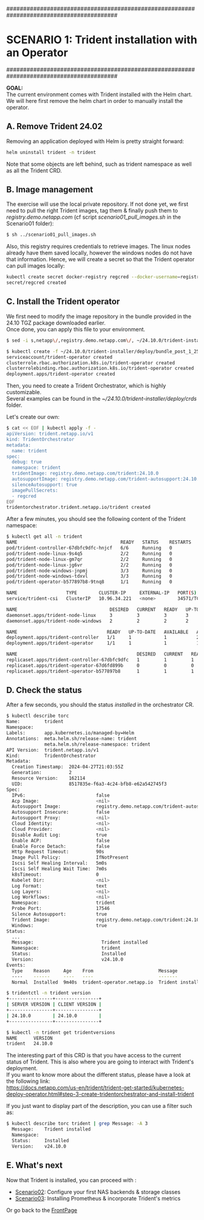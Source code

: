 #########################################################################################
# SCENARIO 1: Trident installation with an Operator
#########################################################################################

**GOAL:**  
The current environment comes with Trident installed with the Helm chart.  
We will here first remove the helm chart in order to manually install the operator.    

## A. Remove Trident 24.02

Removing an application deployed with Helm is pretty straight forward:  
```bash
helm uninstall trident -n trident
```
Note that some objects are left behind, such as trident namespace as well as all the Trident CRD.   

## B. Image management

The exercise will use the local private repository. If not done yet, we first need to pull the right Trident images, tag them & finally push them to _registry.demo.netapp.com_ (cf script _scenario01_pull_images.sh_ in the Scenario01 folder):  
```bash
$ sh ../scenario01_pull_images.sh 
```

Also, this registry requires credentials to retrieve images. The linux nodes already have them saved locally, however the windows nodes do not have that information. Hence, we will create a secret so that the Trident operator can pull images locally:  
```bash
kubectl create secret docker-registry regcred --docker-username=registryuser --docker-password=Netapp1! -n trident --docker-server=registry.demo.netapp.com
secret/regcred created
```

## C. Install the Trident operator

We first need to modify the image repository in the bundle provided in the 24.10 TGZ package downloaded earlier.  
Once done, you can apply this file to your environment.  
```bash
$ sed -i s,netapp\/,registry.demo.netapp.com\/, ~/24.10.0/trident-installer/deploy/bundle_post_1_25.yaml

$ kubectl create -f ~/24.10.0/trident-installer/deploy/bundle_post_1_25.yaml
serviceaccount/trident-operator created
clusterrole.rbac.authorization.k8s.io/trident-operator created
clusterrolebinding.rbac.authorization.k8s.io/trident-operator created
deployment.apps/trident-operator created
```
Then, you need to create a Trident Orchestrator, which is highly customizable.  
Several examples can be found in the _~/24.10.0/trident-installer/deploy/crds_ folder.  

Let's create our own:
```bash
$ cat << EOF | kubectl apply -f -
apiVersion: trident.netapp.io/v1
kind: TridentOrchestrator
metadata:
  name: trident
spec:
  debug: true
  namespace: trident
  tridentImage: registry.demo.netapp.com/trident:24.10.0
  autosupportImage: registry.demo.netapp.com/trident-autosupport:24.10.0
  silenceAutosupport: true
  imagePullSecrets:
  - regcred
EOF
tridentorchestrator.trident.netapp.io/trident created
```

After a few minutes, you should see the following content of the Trident namespace:
```bash
$ kubectl get all -n trident
NAME                                      READY   STATUS    RESTARTS   AGE
pod/trident-controller-67dbfc9dfc-hnjcf   6/6     Running   0          2m24s
pod/trident-node-linux-9s4q5              2/2     Running   0          2m22s
pod/trident-node-linux-gm7qr              2/2     Running   0          2m22s
pod/trident-node-linux-jg6vr              2/2     Running   0          2m22s
pod/trident-node-windows-jnpmj            3/3     Running   0          2m21s
pod/trident-node-windows-tdxvl            3/3     Running   0          2m21s
pod/trident-operator-b577897b8-9tnq8      1/1     Running   0          5m30s

NAME                  TYPE        CLUSTER-IP     EXTERNAL-IP   PORT(S)              AGE
service/trident-csi   ClusterIP   10.96.34.221   <none>        34571/TCP,9220/TCP   2m28s

NAME                                  DESIRED   CURRENT   READY   UP-TO-DATE   AVAILABLE   NODE SELECTOR   AGE
daemonset.apps/trident-node-linux     3         3         3       3            3           <none>          2m22s
daemonset.apps/trident-node-windows   2         2         2       2            2           <none>          2m21s

NAME                                 READY   UP-TO-DATE   AVAILABLE   AGE
deployment.apps/trident-controller   1/1     1            1           2m24s
deployment.apps/trident-operator     1/1     1            1           189d

NAME                                            DESIRED   CURRENT   READY   AGE
replicaset.apps/trident-controller-67dbfc9dfc   1         1         1       2m24s
replicaset.apps/trident-operator-67d6fd899b     0         0         0       189d
replicaset.apps/trident-operator-b577897b8      1         1         1       5m30s
```

## D. Check the status

After a few seconds, you should the status _installed_ in the orchestrator CR.  
```bash
$ kubectl describe torc
Name:         trident
Namespace:
Labels:       app.kubernetes.io/managed-by=Helm
Annotations:  meta.helm.sh/release-name: trident
              meta.helm.sh/release-namespace: trident
API Version:  trident.netapp.io/v1
Kind:         TridentOrchestrator
Metadata:
  Creation Timestamp:  2024-04-27T21:03:55Z
  Generation:          2
  Resource Version:    162114
  UID:                 8517835e-f6a3-4c24-bfb8-e62a542745f3
Spec:
  IPv6:                          false
  Acp Image:                     <nil>
  Autosupport Image:             registry.demo.netapp.com/trident-autosupport:24.10.0
  Autosupport Insecure:          false
  Autosupport Proxy:             <nil>
  Cloud Identity:                <nil>
  Cloud Provider:                <nil>
  Disable Audit Log:             true
  Enable ACP:                    false
  Enable Force Detach:           false
  Http Request Timeout:          90s
  Image Pull Policy:             IfNotPresent
  Iscsi Self Healing Interval:   5m0s
  Iscsi Self Healing Wait Time:  7m0s
  k8sTimeout:                    0
  Kubelet Dir:                   <nil>
  Log Format:                    text
  Log Layers:                    <nil>
  Log Workflows:                 <nil>
  Namespace:                     trident
  Probe Port:                    17546
  Silence Autosupport:           true
  Trident Image:                 registry.demo.netapp.com/trident:24.10.0
  Windows:                       true
Status:
  ...
  Message:                         Trident installed
  Namespace:                       trident
  Status:                          Installed
  Version:                         v24.10.0
Events:
  Type    Reason     Age    From                        Message
  ----    ------     ----   ----                        -------
  Normal  Installed  9m40s  trident-operator.netapp.io  Trident installed

$ tridentctl -n trident version
+----------------+----------------+
| SERVER VERSION | CLIENT VERSION |
+----------------+----------------+
| 24.10.0        | 24.10.0        |
+----------------+----------------+

$ kubectl -n trident get tridentversions
NAME      VERSION
trident   24.10.0
```

The interesting part of this CRD is that you have access to the current status of Trident.
This is also where you are going to interact with Trident's deployment.  
If you want to know more about the different status, please have a look at the following link:  
https://docs.netapp.com/us-en/trident/trident-get-started/kubernetes-deploy-operator.html#step-3-create-tridentorchestrator-and-install-trident
  
If you just want to display part of the description, you can use a filter such as:

```bash
$ kubectl describe torc trident | grep Message: -A 3
  Message:    Trident installed
  Namespace:  
  Status:     Installed
  Version:    v24.10.0
```

## E. What's next

Now that Trident is installed, you can proceed with :  

- [Scenario02](../../Scenario02):  Configure your first NAS backends & storage classes  
- [Scenario03](../../Scenario03):  Installing Prometheus & incorporate Trident's metrics  

Or go back to the [FrontPage](https://github.com/YvosOnTheHub/LabNetApp)